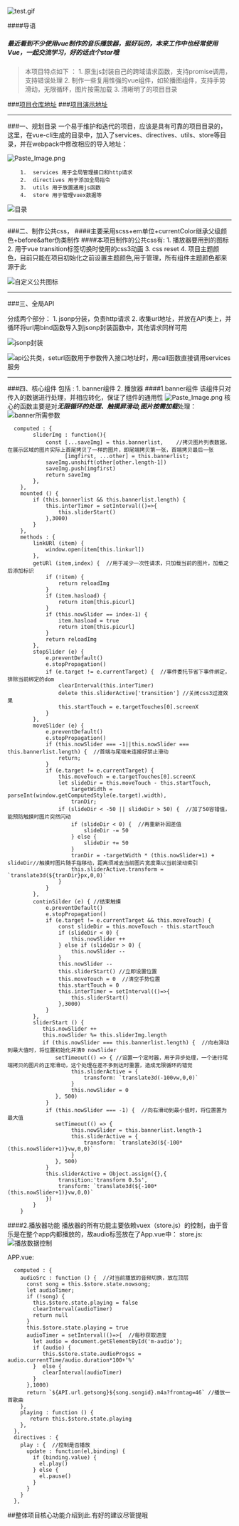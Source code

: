 ![test.gif](http://upload-images.jianshu.io/upload_images/4149586-1849aa83e2decf56.gif?imageMogr2/auto-orient/strip)

####导语
##### 最近看到不少使用vue制作的音乐播放器，挺好玩的，本来工作中也经常使用Vue，一起交流学习，好的话点个star哦
>本项目特点如下 ： 
    1. 原生js封装自己的跨域请求函数，支持promise调用，支持错误处理
    2. 制作一些复用性强的vue组件，如轮播图组件，支持手势滑动，无限循环，图片按需加载
    3. 清晰明了的项目目录

###[项目仓库地址](https://github.com/derickweng/vue-mymusic)
###[项目演示地址](https://derickweng.github.io/vue-mymusic/dist/#/)

***
###一、规划目录
   一个易于维护和迭代的项目，应该是具有可靠的项目目录的，这里，在vue-cli生成的目录中，加入了services、directives、utils、store等目录，并在webpack中修改相应的导入地址：

![Paste_Image.png](http://upload-images.jianshu.io/upload_images/4149586-9291a38e485c3eae.png?imageMogr2/auto-orient/strip%7CimageView2/2/w/1240)
```
    1.  services 用于全局管理接口和http请求
    2.  directives 用于添加全局指令
    3.  utils 用于放置通用js函数
    4.  store 用于管理vuex数据等
```
![目录](http://upload-images.jianshu.io/upload_images/4149586-bf018eddbdc2d5cd.png?imageMogr2/auto-orient/strip%7CimageView2/2/w/1240)
***
###二、制作公共css，
  ####主要采用scss+em单位+currentColor继承父级颜色+before&after伪类制作
  ####本项目制作的公共css有:
        1. 播放器要用到的图标
        2. 用于vue transition标签切换时使用的css3动画
        3. css reset
        4. 项目主题颜色，目前只能在项目初始化之前设置主题颜色,用于管理，所有组件主题颜色都来源于此

![自定义公共图标](http://upload-images.jianshu.io/upload_images/4149586-7dd2f1c9c88ec9b6.png?imageMogr2/auto-orient/strip%7CimageView2/2/w/1240)

***
###三、全局API

分成两个部分：
    1.  jsonp分装，负责http请求
    2.  收集url地址，并放在API类上，并循环将url用bind函数导入到jsonp封装函数中，其他请求同样可用


![jsonp封装](http://upload-images.jianshu.io/upload_images/4149586-b1a658393c03b4dd.png?imageMogr2/auto-orient/strip%7CimageView2/2/w/1240)


![api公共类，seturl函数用于参数传入接口地址时，用call函数直接调用services服务](http://upload-images.jianshu.io/upload_images/4149586-a73204d598c1f14f.png?imageMogr2/auto-orient/strip%7CimageView2/2/w/1240)

***
###四、核心组件
 包括 : 
    1. banner组件
    2. 播放器
####1.banner组件
     该组件只对传入的数据进行处理，并相应转化，保证了组件的通用性
![Paste_Image.png](http://upload-images.jianshu.io/upload_images/4149586-230bced1cf9499a1.png?imageMogr2/auto-orient/strip%7CimageView2/2/w/1240)
      核心的函数主要是对***无限循环的处理、触摸屏滑动,图片按需加载***处理：
 ![banner所需参数](http://upload-images.jianshu.io/upload_images/4149586-be61325c795bb1a3.gif?imageMogr2/auto-orient/strip)
```
  computed : {
        sliderImg : function(){
            const [...saveImg] = this.bannerlist,    //拷贝图片列表数据，在展示区域的图片实际上首尾拷贝了一样的图片，即尾端拷贝第一张，首端拷贝最后一张
                  [imgfirst, ...other] = this.bannerlist;
            saveImg.unshift(other[other.length-1])      
            saveImg.push(imgfirst)
            return saveImg
        },
    },
    mounted () {
        if (this.bannerlist && this.bannerlist.length) {
            this.interTimer = setInterval(()=>{
                this.sliderStart()
            },3000)
        }
    },
    methods : {
        linkURl (item) {
            window.open(item[this.linkurl])
        },
        getURl (item,index) {  //用于减少一次性请求，只加载当前的图片，加载之后添加标识
            if (!item) {
                return reloadImg
            }
            if (item.hasload) {
                return item[this.picurl]
            }
            if (this.nowSlider == index-1) {
                item.hasload = true
                return item[this.picurl]
            }
            return reloadImg
        },
        stopSlider (e) {
            e.preventDefault()
            e.stopPropagation()
            if (e.target != e.currentTarget) {  //事件委托节省下事件绑定，排除当前绑定的dom
                clearInterval(this.interTimer)
                delete this.sliderActive['transition'] //关闭css3过渡效果
                this.startTouch = e.targetTouches[0].screenX
            }
        },
        moveSlider (e) {
            e.preventDefault()
            e.stopPropagation()
            if (this.nowSlider === -1||this.nowSlider === this.bannerlist.length) {  //首端与尾端未连接好禁止滑动
                return;
            }
            if (e.target != e.currentTarget) {
                this.moveTouch = e.targetTouches[0].screenX
                let slideDir = this.moveTouch - this.startTouch,
                    targetWidth = parseInt(window.getComputedStyle(e.target).width),
                    tranDir;
                if (slideDir < -50 || slideDir > 50) {  //加了50容错值，能预防触摸时图片突然闪动
                    if (slideDir < 0) {  //再重新补回差值
                        slideDir -= 50
                    } else {
                        slideDir += 50
                    }
                    tranDir = -targetWidth * (this.nowSlider+1) + slideDir//触摸时图片随手指移动，距离须减去当前图片宽度乘以当前滚动索引
                    this.sliderActive.transform = `translate3d(${tranDir}px,0,0)`
                }
            }
        },
        continSilder (e) { //结束触摸
            e.preventDefault()
            e.stopPropagation()
            if (e.target != e.currentTarget && this.moveTouch) {
                const slideDir = this.moveTouch - this.startTouch
                if (slideDir < 0) {
                    this.nowSlider ++
                } else if (slideDir > 0) {
                    this.nowSlider -- 
                }
                this.nowSlider --
                this.sliderStart() //立即设置位置
                this.moveTouch = 0  //清空手势位置
                this.startTouch = 0
                this.interTimer = setInterval(()=>{
                    this.sliderStart()
                },3000)
            }
        },
        sliderStart () {
           this.nowSlider ++ 
           this.nowSlider %= this.sliderImg.length
           if (this.nowSlider === this.bannerlist.length) {  //向右滑动到最大值时，将位置初始化并清0 nowSlider
               setTimeout(() => { //设置一个定时器，用于异步处理，一个进行尾端拷贝的图片的正常滑动，这个处理在差不多到达时重置，造成无限循环的错觉
                    this.sliderActive = {
                        transform: `translate3d(-100vw,0,0)`
                    }
                    this.nowSlider = 0
               }, 500)         
            }
            if (this.nowSlider === -1) {  //向右滑动到最小值时，将位置置为最大值
               setTimeout(() => {
                    this.nowSlider = this.bannerlist.length-1
                    this.sliderActive = {
                        transform: `translate3d(${-100*(this.nowSlider+1)}vw,0,0)`
                    }
               }, 500)       
            }
            this.sliderActive = Object.assign({},{
                transition:'transform 0.5s',
                transform: `translate3d(${-100*(this.nowSlider+1)}vw,0,0)`
            })
        } 
    }
```
####2.播放器功能
      播放器的所有功能主要依赖vuex（store.js）的控制，由于音乐是在整个app内都播放的，故audio标签放在了App.vue中：
store.js:
![播放数据控制](http://upload-images.jianshu.io/upload_images/4149586-55ddca87a97b00b6.png?imageMogr2/auto-orient/strip%7CimageView2/2/w/1240)


APP.vue:
```
  computed : {
    audioSrc : function () {  //对当前播放的音频切换，放在顶层
      const song = this.$store.state.nowsong;
      let audioTimer;
      if (!song) {
        this.$store.state.playing = false
        clearInterval(audioTimer)
        return null
      }
      this.$store.state.playing = true
      audioTimer = setInterval(()=>{  //每秒获取进度
        let audio = document.getElementById('m-audio');
        if (audio) {
           this.$store.state.audioProgss = audio.currentTime/audio.duration*100+'%'
        }  else {
           clearInterval(audioTimer)
        }
      },1000)
      return `${API.url.getsong}${song.songid}.m4a?fromtag=46` //播放一首歌曲
    },
    playing : function () {
       return this.$store.state.playing
    },
  },
  directives : {
    play : {  //控制是否播放
      update : function(el,binding) {
        if (binding.value) {
          el.play()
        } else {
          el.pause()
        }
      }
    }
  },
```
##整体项目核心功能介绍到此.有好的建议尽管提哦
